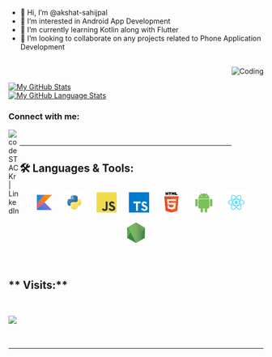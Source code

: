 - 👋 Hi, I’m @akshat-sahijpal
- 👀 I’m interested in Android App Development
- 🌱 I’m currently learning Kotlin along with Flutter 
- 💞️ I’m looking to collaborate on any projects related to Phone Application Development

<br/>
<img align="right" alt="Coding" height="200" src="https://media.giphy.com/media/26tn33aiTi1jkl6H6/giphy.gif">
<br/>

<!---
akshat-sahijpal/akshat-sahijpal is a ✨ special ✨ repository because its `README.md` (this file) appears on your GitHub profile.
You can click the Preview link to take a look at your changes.
---> 
[![My GitHub Stats](https://github-readme-stats.vercel.app/api/?username=akshat-sahijpal&count_private=true&theme=red&showicons=true)]() <br> 
[![My GitHub Language Stats](https://github-readme-stats.vercel.app/api/top-langs/?username=akshat-sahijpal&langs_count=6&theme=red)]()
### Connect with me:
 
[<img align="left" alt="codeSTACKr | LinkedIn" width="22px" src="https://cdn.jsdelivr.net/npm/simple-icons@v3/icons/linkedin.svg" />][linkedin]
<br />
 
---
## 🛠️ **Languages & Tools:**

<p align="center">
  <img align="center" style="margin: 10px" src="https://raw.githubusercontent.com/github/explore/80688e429a7d4ef2fca1e82350fe8e3517d3494d/topics/kotlin/kotlin.png" alt="Kotlin" width="30" />
  <img align="center" style="margin: 10px" src="https://raw.githubusercontent.com/github/explore/80688e429a7d4ef2fca1e82350fe8e3517d3494d/topics/python/python.png" alt="Python" width="40"  />
  <img align="center" style="margin: 10px" src="https://raw.githubusercontent.com/github/explore/80688e429a7d4ef2fca1e82350fe8e3517d3494d/topics/javascript/javascript.png" alt="JavaScript" width="40"  />
  <img align="center" style="margin: 10px" src="https://raw.githubusercontent.com/github/explore/80688e429a7d4ef2fca1e82350fe8e3517d3494d/topics/typescript/typescript.png" alt="TypeScript" width="40"  />
  <img align="center" style="margin: 10px" src="https://raw.githubusercontent.com/github/explore/80688e429a7d4ef2fca1e82350fe8e3517d3494d/topics/html/html.png" alt="HTML" width="40"  />
  <img align="center" style="margin: 10px" src="https://raw.githubusercontent.com/github/explore/80688e429a7d4ef2fca1e82350fe8e3517d3494d/topics/android/android.png" alt="Android" width="40" />
  <img align="center" style="margin: 10px" src="https://raw.githubusercontent.com/github/explore/80688e429a7d4ef2fca1e82350fe8e3517d3494d/topics/react/react.png" alt="React" width="40"  />
  <img align="center" style="margin: 10px" src="https://raw.githubusercontent.com/github/explore/80688e429a7d4ef2fca1e82350fe8e3517d3494d/topics/nodejs/nodejs.png" alt="Node.js" width="40"  />

</p>
<br/>

## ** Visits:**

<br />

![](https://komarev.com/ghpvc/?username=akshat-sahijpal&style=flat-square)

<br />

---

[linkedin]: https://www.linkedin.com/in/akshat-sahijpal-651b441a6/


